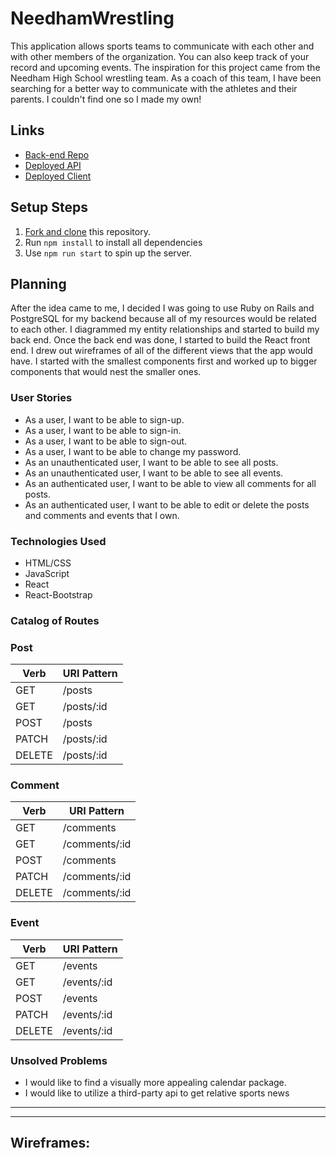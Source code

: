 # NeedhamWrestling

This application allows sports teams to communicate with each other and with other members of the organization. You can also keep track of your record and upcoming events. The inspiration for this project came from the Needham High School wrestling team. As a coach of this team, I have been searching for a better way to communicate with the athletes and their parents. I couldn't find one so I made my own!

## Links

- [Back-end Repo](https://github.com/ghood97/NeedhamWrestling-api)
- [Deployed API](https://needham-wrestling-api.herokuapp.com)
- [Deployed Client](https://ghood97.github.io/NeedhamWrestling/)

## Setup Steps

1. [Fork and clone](https://git.generalassemb.ly/ga-wdi-boston/meta/wiki/ForkAndClone) this repository.
1. Run `npm install` to install all dependencies
1. Use `npm run start` to spin up the server.

## Planning

After the idea came to me, I decided I was going to use Ruby on Rails and PostgreSQL for my backend because all of my resources would be related to each other. I diagrammed my entity relationships and started to build my back end. Once the back end was done, I started to build the React front end. I drew out wireframes of all of the different views that the app would have. I started with the smallest components first and worked up to bigger components that would nest the smaller ones.

### User Stories

- As a user, I want to be able to sign-up.
- As a user, I want to be able to sign-in.
- As a user, I want to be able to sign-out.
- As a user, I want to be able to change my password.
- As an unauthenticated user, I want to be able to see all posts.
- As an unauthenticated user, I want to be able to see all events.
- As an authenticated user, I want to be able to view all comments for all posts.
- As an authenticated user, I want to be able to edit or delete the posts and comments and events that I own.

### Technologies Used

- HTML/CSS
- JavaScript
- React
- React-Bootstrap

### Catalog of Routes
### **Post**
Verb         |	URI Pattern
------------ | -------------
GET | /posts
GET | /posts/:id
POST | /posts
PATCH | /posts/:id
DELETE | /posts/:id

### **Comment**
Verb         |	URI Pattern
------------ | -------------
GET | /comments
GET | /comments/:id
POST | /comments
PATCH | /comments/:id
DELETE | /comments/:id

### **Event**
Verb         |	URI Pattern
------------ | -------------
GET | /events
GET | /events/:id
POST | /events
PATCH | /events/:id
DELETE | /events/:id

### Unsolved Problems

- I would like to find a visually more appealing calendar package.
- I would like to utilize a third-party api to get relative sports news
<hr />


---

## Wireframes:
